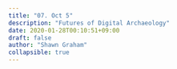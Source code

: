 ```yaml
---
title: "07. Oct 5"
description: "Futures of Digital Archaeology"
date: 2020-01-28T00:10:51+09:00
draft: false
author: "Shawn Graham"
collapsible: true
---
```

